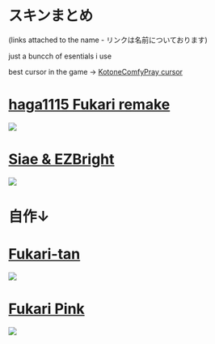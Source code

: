 # スキンまとめ
(links attached to the name - リンクは名前についております)

just a buncch of esentials i use

best cursor in the game → 
[KotoneComfyPray cursor](https://dl.dropboxusercontent.com/s/r78lbelm8mapzsm/KotoneComfyPray.zip)

# [haga1115 Fukari remake](https://dl.dropboxusercontent.com/s/sqz2vr3muce6kmt/haga%20remake.osk)
![](https://osu.ppy.sh/ss/17329907/7a7b)

# [Siae & EZBright](https://drive.google.com/uc?export=download&id=1XB45ajJuN_xG9LtzM0Wtou4HtK933Wyc)
![](https://osu.ppy.sh/ss/17329915/f8d6)

# 自作↓

# [Fukari-tan](https://dl.dropboxusercontent.com/s/wmgc60j85vvsl1c/Fukari-tan.osk)
![](https://osu.ppy.sh/ss/17103149/c064)

# [Fukari Pink](https://dl.dropboxusercontent.com/s/ue4ggefa7b7a8r4/Fukari%20Pink.osk)
![](https://osu.ppy.sh/ss/16544412/1d56)


